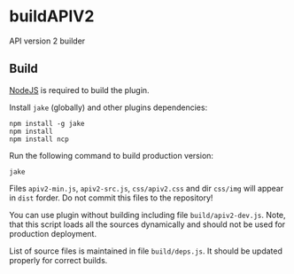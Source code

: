 buildAPIV2
==========

API version 2 builder

Build
------

[NodeJS](http://nodejs.org/) is required to build the plugin.

Install `jake` (globally) and other plugins dependencies:
```
npm install -g jake
npm install
npm install ncp
```

Run the following command to build production version:
```
jake
```

Files `apiv2-min.js`, `apiv2-src.js`, `css/apiv2.css` and dir `css/img` will appear in `dist` forder. Do not commit this files to the repository!

You can use plugin without building including file `build/apiv2-dev.js`. Note, that this script loads all the sources dynamically and should not be used for production deployment.

List of source files is maintained in file `build/deps.js`. It should be updated properly for correct builds.

